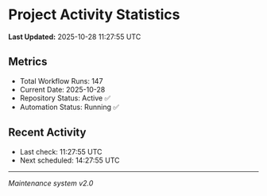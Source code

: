 # Project Activity Statistics

**Last Updated:** 2025-10-28 11:27:55 UTC

## Metrics
- Total Workflow Runs: 147
- Current Date: 2025-10-28
- Repository Status: Active ✅
- Automation Status: Running ✅

## Recent Activity
- Last check: 11:27:55 UTC
- Next scheduled: 14:27:55 UTC

---
*Maintenance system v2.0*
